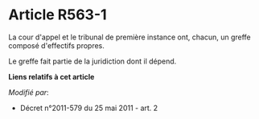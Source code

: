 # Article R563-1

La cour d'appel et le tribunal de première instance ont, chacun, un greffe composé d'effectifs propres.

Le greffe fait partie de la juridiction dont il dépend.

**Liens relatifs à cet article**

_Modifié par_:

  - Décret n°2011-579 du 25 mai 2011 - art. 2
